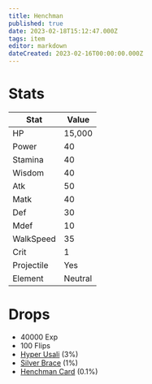 ```yaml
---
title: Henchman
published: true
date: 2023-02-18T15:12:47.000Z
tags: item
editor: markdown
dateCreated: 2023-02-16T00:00:00.000Z
---
```


# Stats
|Stat|Value|
|-|-|
|HP|15,000|
|Power|40|
|Stamina|40|
|Wisdom|40|
|Atk|50|
|Matk|40|
|Def|30|
|Mdef|10|
|WalkSpeed|35|
|Crit|1|
|Projectile|Yes|
|Element|Neutral|

# Drops
 * 40000 Exp
 * 100 Flips
 * [Hyper Usali](items/hyper-usali.md) (3%)
 * [Silver Brace](items/silver-brace.md) (1%)
 * [Henchman Card](items/henchman-card.md) (0.1%)
